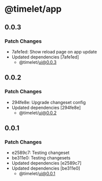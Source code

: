 # @timelet/app

## 0.0.3

### Patch Changes

- 7afe1ed: Show reload page on app update
- Updated dependencies [7afe1ed]
  - @timelet/ui@0.0.3

## 0.0.2

### Patch Changes

- 294fe8e: Upgrade changeset config
- Updated dependencies [294fe8e]
  - @timelet/ui@0.0.2

## 0.0.1

### Patch Changes

- e2589c7: Testing changeset
- be311e0: Testing changesets
- Updated dependencies [e2589c7]
- Updated dependencies [be311e0]
  - @timelet/ui@0.0.1
